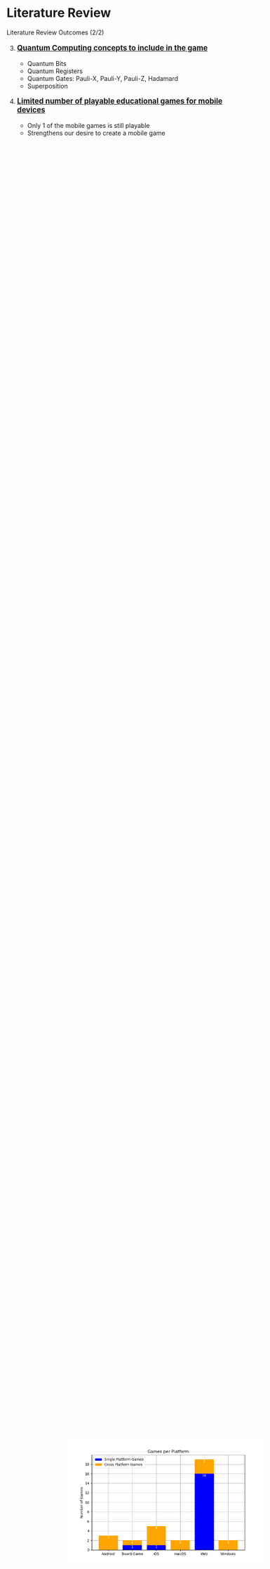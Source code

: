 # Literature Review

<p class='slide-subtitle'>Literature Review Outcomes (2/2)</p>

<div class='section-wrapper'>
  <ol class='ol-flex' start=3>
    <li><p>Quantum Computing concepts to include in the game</p>
      <ul>
        <li v-click='+1'>Quantum Bits</li>
        <li v-click='+1'>Quantum Registers</li>
        <li v-click='+2'>Quantum Gates: Pauli-X, Pauli-Y, Pauli-Z, Hadamard</li>
        <li v-click='+2'>Superposition</li>
      </ul>
    </li>
    <li v-click='+3'><p>Limited number of playable educational games for mobile devices</p>
      <ul>
        <li>Only 1 of the mobile games is still playable</li>
        <li>Strengthens our desire to create a mobile game</li>
      </ul>
    </li>
  </ol>
</div>

<div v-click='+3' class='img-wrapper grey-shadow rounded-md'>
  <img src='../../assets/games_per_platform.png' class='rounded-md'/>
</div>

<style>
  ol > li > p {
    font-weight: bold;
    font-size: larger;
    text-decoration: underline;
  }

  .img-wrapper {
    width: max-content;
    position: absolute;
    right: 15%;
    bottom: 9%;
  }

  img {
    width: 450px;
  }
</style>